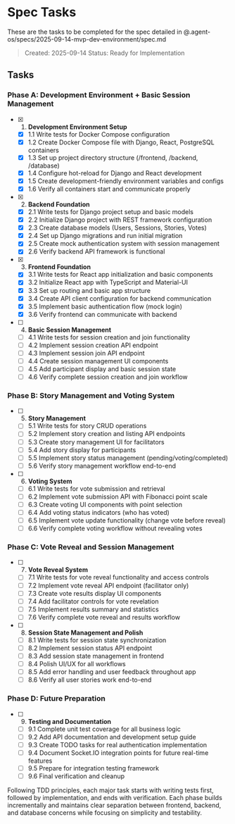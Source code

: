 # Spec Tasks

These are the tasks to be completed for the spec detailed in @.agent-os/specs/2025-09-14-mvp-dev-environment/spec.md

> Created: 2025-09-14
> Status: Ready for Implementation

## Tasks

### Phase A: Development Environment + Basic Session Management

- [x] 1. **Development Environment Setup**
    - [x] 1.1 Write tests for Docker Compose configuration
    - [x] 1.2 Create Docker Compose file with Django, React, PostgreSQL containers
    - [x] 1.3 Set up project directory structure (/frontend, /backend, /database)
    - [x] 1.4 Configure hot-reload for Django and React development
    - [x] 1.5 Create development-friendly environment variables and configs
    - [x] 1.6 Verify all containers start and communicate properly

- [x] 2. **Backend Foundation**
    - [x] 2.1 Write tests for Django project setup and basic models
    - [x] 2.2 Initialize Django project with REST framework configuration
    - [x] 2.3 Create database models (Users, Sessions, Stories, Votes)
    - [x] 2.4 Set up Django migrations and run initial migration
    - [x] 2.5 Create mock authentication system with session management
    - [x] 2.6 Verify backend API framework is functional

- [x] 3. **Frontend Foundation**
    - [x] 3.1 Write tests for React app initialization and basic components
    - [x] 3.2 Initialize React app with TypeScript and Material-UI
    - [x] 3.3 Set up routing and basic app structure
    - [x] 3.4 Create API client configuration for backend communication
    - [x] 3.5 Implement basic authentication flow (mock login)
    - [x] 3.6 Verify frontend can communicate with backend

- [ ] 4. **Basic Session Management**
    - [ ] 4.1 Write tests for session creation and join functionality
    - [ ] 4.2 Implement session creation API endpoint
    - [ ] 4.3 Implement session join API endpoint
    - [ ] 4.4 Create session management UI components
    - [ ] 4.5 Add participant display and basic session state
    - [ ] 4.6 Verify complete session creation and join workflow

### Phase B: Story Management and Voting System

- [ ] 5. **Story Management**
    - [ ] 5.1 Write tests for story CRUD operations
    - [ ] 5.2 Implement story creation and listing API endpoints
    - [ ] 5.3 Create story management UI for facilitators
    - [ ] 5.4 Add story display for participants
    - [ ] 5.5 Implement story status management (pending/voting/completed)
    - [ ] 5.6 Verify story management workflow end-to-end

- [ ] 6. **Voting System**
    - [ ] 6.1 Write tests for vote submission and retrieval
    - [ ] 6.2 Implement vote submission API with Fibonacci point scale
    - [ ] 6.3 Create voting UI components with point selection
    - [ ] 6.4 Add voting status indicators (who has voted)
    - [ ] 6.5 Implement vote update functionality (change vote before reveal)
    - [ ] 6.6 Verify complete voting workflow without revealing votes

### Phase C: Vote Reveal and Session Management

- [ ] 7. **Vote Reveal System**
    - [ ] 7.1 Write tests for vote reveal functionality and access controls
    - [ ] 7.2 Implement vote reveal API endpoint (facilitator only)
    - [ ] 7.3 Create vote results display UI components
    - [ ] 7.4 Add facilitator controls for vote revelation
    - [ ] 7.5 Implement results summary and statistics
    - [ ] 7.6 Verify complete vote reveal and results workflow

- [ ] 8. **Session State Management and Polish**
    - [ ] 8.1 Write tests for session state synchronization
    - [ ] 8.2 Implement session status API endpoint
    - [ ] 8.3 Add session state management in frontend
    - [ ] 8.4 Polish UI/UX for all workflows
    - [ ] 8.5 Add error handling and user feedback throughout app
    - [ ] 8.6 Verify all user stories work end-to-end

### Phase D: Future Preparation

- [ ] 9. **Testing and Documentation**
    - [ ] 9.1 Complete unit test coverage for all business logic
    - [ ] 9.2 Add API documentation and development setup guide
    - [ ] 9.3 Create TODO tasks for real authentication implementation
    - [ ] 9.4 Document Socket.IO integration points for future real-time features
    - [ ] 9.5 Prepare for integration testing framework
    - [ ] 9.6 Final verification and cleanup

Following TDD principles, each major task starts with writing tests first, followed by implementation, and ends with verification. Each phase builds incrementally and maintains clear separation between frontend, backend, and database concerns while focusing on simplicity and testability.